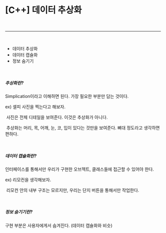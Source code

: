# [C++] 데이터 추상화

<br>

****

<br>

-  데이터 추상화
- 데이터 캡슐화
- 정보 숨기기

<br>

##### 추상화란?

Simplication이라고 이해하면 된다. 가장 필요한 부분만 담는 것이다.   

ex)	셀피 사진을 찍는다고 해보자.   

​		사진은 전체 디테일을 보여준다. 이것은 추상화가 아니다.   

​		추상화는 머리, 목, 어깨, 눈, 코, 입이 있다는 것만을 보여준다. 뼈대 정도라고 생각하면 편하다.   

<br>

##### 데이터 캡슐화란?

인터페이스를 통해서만 우리가 구현한 오브젝트, 클래스들에 접근할 수 있어야 한다.   

ex)	리모컨을 생각해보자.   

​		리모컨 안의 내부 구조는 모르지만, 우리는 단지 버튼을 통해서만 작업한다.   

<br>

##### 정보 숨기기란?

구현 부분은 사용자에게서 숨겨진다. (데이터 캡슐화와 비슷)   

<br>

